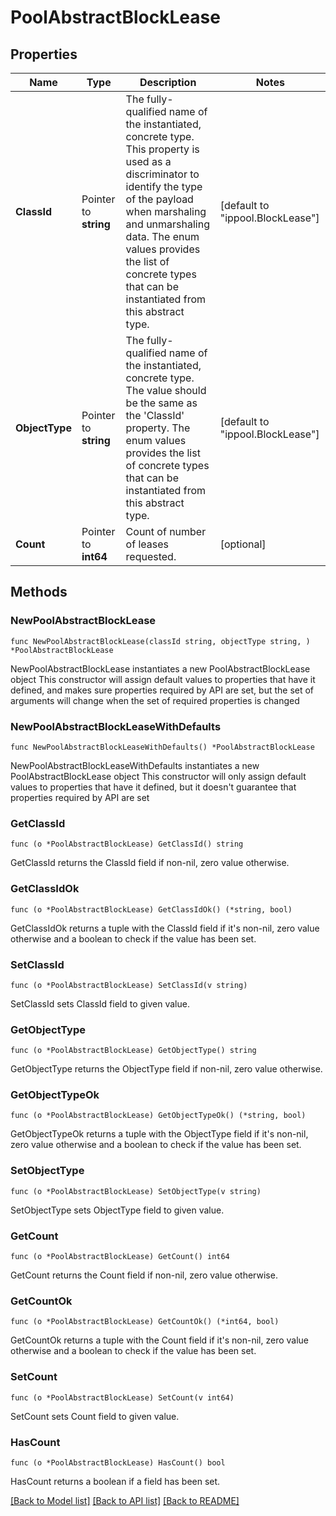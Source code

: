 # PoolAbstractBlockLease

## Properties

Name | Type | Description | Notes
------------ | ------------- | ------------- | -------------
**ClassId** | Pointer to **string** | The fully-qualified name of the instantiated, concrete type. This property is used as a discriminator to identify the type of the payload when marshaling and unmarshaling data. The enum values provides the list of concrete types that can be instantiated from this abstract type. | [default to "ippool.BlockLease"]
**ObjectType** | Pointer to **string** | The fully-qualified name of the instantiated, concrete type. The value should be the same as the &#39;ClassId&#39; property. The enum values provides the list of concrete types that can be instantiated from this abstract type. | [default to "ippool.BlockLease"]
**Count** | Pointer to **int64** | Count of number of leases requested. | [optional] 

## Methods

### NewPoolAbstractBlockLease

`func NewPoolAbstractBlockLease(classId string, objectType string, ) *PoolAbstractBlockLease`

NewPoolAbstractBlockLease instantiates a new PoolAbstractBlockLease object
This constructor will assign default values to properties that have it defined,
and makes sure properties required by API are set, but the set of arguments
will change when the set of required properties is changed

### NewPoolAbstractBlockLeaseWithDefaults

`func NewPoolAbstractBlockLeaseWithDefaults() *PoolAbstractBlockLease`

NewPoolAbstractBlockLeaseWithDefaults instantiates a new PoolAbstractBlockLease object
This constructor will only assign default values to properties that have it defined,
but it doesn't guarantee that properties required by API are set

### GetClassId

`func (o *PoolAbstractBlockLease) GetClassId() string`

GetClassId returns the ClassId field if non-nil, zero value otherwise.

### GetClassIdOk

`func (o *PoolAbstractBlockLease) GetClassIdOk() (*string, bool)`

GetClassIdOk returns a tuple with the ClassId field if it's non-nil, zero value otherwise
and a boolean to check if the value has been set.

### SetClassId

`func (o *PoolAbstractBlockLease) SetClassId(v string)`

SetClassId sets ClassId field to given value.


### GetObjectType

`func (o *PoolAbstractBlockLease) GetObjectType() string`

GetObjectType returns the ObjectType field if non-nil, zero value otherwise.

### GetObjectTypeOk

`func (o *PoolAbstractBlockLease) GetObjectTypeOk() (*string, bool)`

GetObjectTypeOk returns a tuple with the ObjectType field if it's non-nil, zero value otherwise
and a boolean to check if the value has been set.

### SetObjectType

`func (o *PoolAbstractBlockLease) SetObjectType(v string)`

SetObjectType sets ObjectType field to given value.


### GetCount

`func (o *PoolAbstractBlockLease) GetCount() int64`

GetCount returns the Count field if non-nil, zero value otherwise.

### GetCountOk

`func (o *PoolAbstractBlockLease) GetCountOk() (*int64, bool)`

GetCountOk returns a tuple with the Count field if it's non-nil, zero value otherwise
and a boolean to check if the value has been set.

### SetCount

`func (o *PoolAbstractBlockLease) SetCount(v int64)`

SetCount sets Count field to given value.

### HasCount

`func (o *PoolAbstractBlockLease) HasCount() bool`

HasCount returns a boolean if a field has been set.


[[Back to Model list]](../README.md#documentation-for-models) [[Back to API list]](../README.md#documentation-for-api-endpoints) [[Back to README]](../README.md)


